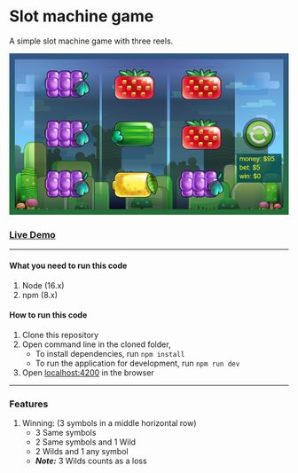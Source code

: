 # Slot machine game
A simple slot machine game with three reels.

![Slots](./examples/Screenshot_2021-07-27-233210.jpg "Slots")

### [Live Demo](https://pixi-slot-game.herokuapp.com/ "Slot game")

---

#### What you need to run this code
1. Node (16.x)
2. npm (8.x)

#### How to run this code
1. Clone this repository
2. Open command line in the cloned folder,
   - To install dependencies, run ```npm install```
   - To run the application for development, run ```npm run dev```
3. Open [localhost:4200](http://localhost:4200/) in the browser
   
---

### Features
1. Winning: (3 symbols in a middle horizontal row)
   - 3 Same symbols
   - 2 Same symbols and 1 Wild
   - 2 Wilds and 1 any symbol
   - _**Note:**_ 3 Wilds counts as a loss
